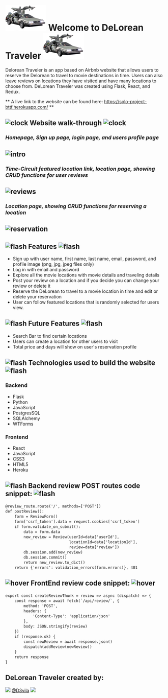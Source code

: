 # ![DeLorean](https://github.com/davidcelis/emoji/blob/master/delorean.png?raw=true) Welcome to DeLorean Traveler ![DeLorean](https://github.com/davidcelis/emoji/blob/master/delorean.png?raw=true)

Delorean Traveler is an app based on Airbnb website that allows users to reserve the Delorean to travel to movie destinations in time. Users can also leave reviews on locations they have visited and have many locations to choose from. DeLorean Traveler was created using Flask, React, and Redux.

** A live link to the website can be found here: https://solo-project-bttf.herokuapp.com/ **


## ![clock](https://emojis.slackmojis.com/emojis/images/1618820290/31748/alarm_clock.gif?1618820290) Website walk-through ![clock](https://emojis.slackmojis.com/emojis/images/1618820290/31748/alarm_clock.gif?1618820290)
### *Homepage, Sign up page, login page, and users profile page*
![intro](https://user-images.githubusercontent.com/79862908/132204334-b2fddb6e-6404-472c-ae64-85f2768fc738.gif)
---
### *Time-Circuit featured location link, location page, showing CRUD functions for user reviews*
![reviews](https://user-images.githubusercontent.com/79862908/132204646-47318910-420a-4039-80d6-10fbd6e24580.gif)
---
### *Location page, showing CRUD functions for reserving a location*
![reservation](https://user-images.githubusercontent.com/79862908/132204893-628b9d09-4a64-4216-ad2d-1a1344964a03.gif)
---

## ![flash](https://emojis.slackmojis.com/emojis/images/1562618332/5929/lightning.gif?1562618332) Features ![flash](https://emojis.slackmojis.com/emojis/images/1562618332/5929/lightning.gif?1562618332)
* Sign up with user name, first name, last name, email, password, and profile image (png, jpg, jpeg files only)
* Log in with email and password
* Explore all the movie locations with movie details and traveling details
* Post your review on a location and if you decide you can change your review or delete it
* Reserve the DeLorean to travel to a movie location in time and edit or delete your reservation
* User can follow featured locations that is randomly selected for users view.

## ![flash](https://emojis.slackmojis.com/emojis/images/1614881896/17106/electric_guitar.gif?1614881896) Future Features ![flash](https://emojis.slackmojis.com/emojis/images/1614881896/17106/electric_guitar.gif?1614881896)
* Search Bar to find certain locations
* Users can create a location for other users to visit
* Total price and days will show on user's reservation profile

## ![flash](https://emojis.slackmojis.com/emojis/images/1621151350/39399/speedometer.gif?1621151350) Technologies used to build the website ![flash](https://emojis.slackmojis.com/emojis/images/1621151350/39399/speedometer.gif?1621151350)
### Backend
* Flask
* Python
* JavaScript
* PostgresSQL
* SQLAlchemy
* WTForms
### Frontend
* React
* JavaScript
* CSS3
* HTML5
* Heroku

## ![flash](https://emojis.slackmojis.com/emojis/images/1594834432/9699/docbrown.gif?1594834432) Backend review POST routes code snippet: ![flash](https://emojis.slackmojis.com/emojis/images/1594834432/9699/docbrown.gif?1594834432)
```
@review_route.route('/', methods=['POST'])
def postReview():
    form = ReviewForm()
    form['csrf_token'].data = request.cookies['csrf_token']
    if form.validate_on_submit():
        data = form.data
        new_review = Review(userId=data['userId'],
                            locationId=data['locationId'],
                            review=data['review'])
        db.session.add(new_review)
        db.session.commit()
        return new_review.to_dict()
    return {'errors': validation_errors(form.errors)}, 401
```
## ![hover](https://emojis.slackmojis.com/emojis/images/1618737024/31193/hoverboard.gif?1618737024) FrontEnd review code snippet: ![hover](https://emojis.slackmojis.com/emojis/images/1618737024/31193/hoverboard.gif?1618737024)
```
export const createReviewThunk = review => async (dispatch) => {
    const response = await fetch(`/api/review/`, {
        method: 'POST',
        headers: {
            'Content-Type': 'application/json'
        },
        body: JSON.stringify(review)
    })
    if (response.ok) {
        const newReview = await response.json()
        dispatch(addReview(newReview))
    }
    return response
}
```
## DeLorean Traveler created by:
![](https://emojis.slackmojis.com/emojis/images/1614195067/14740/pc_computer.gif?1614195067) [@D3vila](https://github.com/D3vila) ![](https://emojis.slackmojis.com/emojis/images/1614195067/14740/pc_computer.gif?1614195067)

